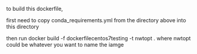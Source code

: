 to build this dockerfile, 

first need to copy conda_requirements.yml from the directory above
into this directory

then run docker build -f dockerfilecentos7testing -t nwtopt .
where nwtopt could be whatever you want to name the iamge
